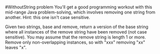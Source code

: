 #WithoutString problem
You'll get a good programming workout with this mid-range Java problem-solving, which involves removing one string from another. 
Hint: this one isn't case sensitive.

Given two strings, base and remove, return a version of the base string where all instances of the remove string have been removed (not case sensitive). 
You may assume that the remove string is length 1 or more. Remove only non-overlapping instances, so with "xxx" removing "xx" leaves "x".